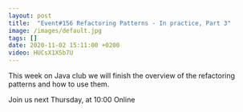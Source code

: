 ```yaml
---
layout: post
title:  "Event#156 Refactoring Patterns - In practice, Part 3"
image: /images/default.jpg
tags: []
date: 2020-11-02 15:11:00 +0200
video: HUCsX1XSb7U
---
```


This week on Java club we will finish the overview of the refactoring patterns and how to use them. []()

Join us next Thursday, at 10:00 Online
